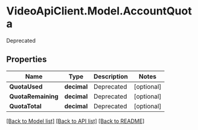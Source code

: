 # VideoApiClient.Model.AccountQuota
Deprecated

## Properties

Name | Type | Description | Notes
------------ | ------------- | ------------- | -------------
**QuotaUsed** | **decimal** | Deprecated | [optional] 
**QuotaRemaining** | **decimal** | Deprecated | [optional] 
**QuotaTotal** | **decimal** | Deprecated | [optional] 

[[Back to Model list]](../README.md#documentation-for-models) [[Back to API list]](../README.md#documentation-for-api-endpoints) [[Back to README]](../README.md)

